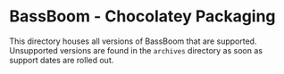 # BassBoom - Chocolatey Packaging

This directory houses all versions of BassBoom that are supported. Unsupported versions are found in the `archives` directory as soon as support dates are rolled out.
